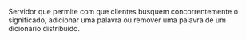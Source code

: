 Servidor que permite com que clientes busquem concorrentemente o significado, adicionar uma palavra ou remover uma palavra de
um dicionário distribuído.
